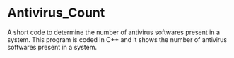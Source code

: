 # Antivirus_Count
A short code to determine the number of antivirus softwares present in a system. This program is coded in C++ and it shows the number of antivirus softwares present in a system.

